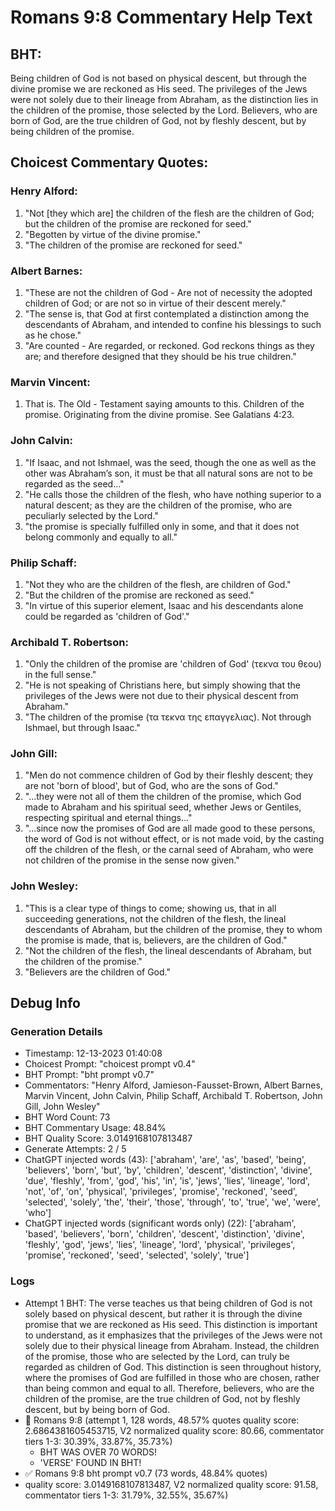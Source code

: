# Romans 9:8 Commentary Help Text

## BHT:
Being children of God is not based on physical descent, but through the divine promise we are reckoned as His seed. The privileges of the Jews were not solely due to their lineage from Abraham, as the distinction lies in the children of the promise, those selected by the Lord. Believers, who are born of God, are the true children of God, not by fleshly descent, but by being children of the promise.

## Choicest Commentary Quotes:
### Henry Alford:
1. "Not [they which are] the children of the flesh are the children of God; but the children of the promise are reckoned for seed." 
2. "Begotten by virtue of the divine promise."
3. "The children of the promise are reckoned for seed."

### Albert Barnes:
1. "These are not the children of God - Are not of necessity the adopted children of God; or are not so in virtue of their descent merely."
2. "The sense is, that God at first contemplated a distinction among the descendants of Abraham, and intended to confine his blessings to such as he chose."
3. "Are counted - Are regarded, or reckoned. God reckons things as they are; and therefore designed that they should be his true children."

### Marvin Vincent:
1. That is. The Old - Testament saying amounts to this. 
Children of the promise. Originating from the divine promise. See Galatians 4:23.


### John Calvin:
1. "If Isaac, and not Ishmael, was the seed, though the one as well as the other was Abraham’s son, it must be that all natural sons are not to be regarded as the seed..."
2. "He calls those the children of the flesh, who have nothing superior to a natural descent; as they are the children of the promise, who are peculiarly selected by the Lord."
3. "the promise is specially fulfilled only in some, and that it does not belong commonly and equally to all."

### Philip Schaff:
1. "Not they who are the children of the flesh, are children of God."
2. "But the children of the promise are reckoned as seed."
3. "In virtue of this superior element, Isaac and his descendants alone could be regarded as 'children of God'."

### Archibald T. Robertson:
1. "Only the children of the promise are 'children of God' (τεκνα του θεου) in the full sense."
2. "He is not speaking of Christians here, but simply showing that the privileges of the Jews were not due to their physical descent from Abraham."
3. "The children of the promise (τα τεκνα της επαγγελιας). Not through Ishmael, but through Isaac."

### John Gill:
1. "Men do not commence children of God by their fleshly descent; they are not 'born of blood', but of God, who are the sons of God."
2. "...they were not all of them the children of the promise, which God made to Abraham and his spiritual seed, whether Jews or Gentiles, respecting spiritual and eternal things..."
3. "...since now the promises of God are all made good to these persons, the word of God is not without effect, or is not made void, by the casting off the children of the flesh, or the carnal seed of Abraham, who were not children of the promise in the sense now given."

### John Wesley:
1. "This is a clear type of things to come; showing us, that in all succeeding generations, not the children of the flesh, the lineal descendants of Abraham, but the children of the promise, they to whom the promise is made, that is, believers, are the children of God."
2. "Not the children of the flesh, the lineal descendants of Abraham, but the children of the promise."
3. "Believers are the children of God."


## Debug Info
### Generation Details
- Timestamp: 12-13-2023 01:40:08
- Choicest Prompt: "choicest prompt v0.4"
- BHT Prompt: "bht prompt v0.7"
- Commentators: "Henry Alford, Jamieson-Fausset-Brown, Albert Barnes, Marvin Vincent, John Calvin, Philip Schaff, Archibald T. Robertson, John Gill, John Wesley"
- BHT Word Count: 73
- BHT Commentary Usage: 48.84%
- BHT Quality Score: 3.0149168107813487
- Generate Attempts: 2 / 5
- ChatGPT injected words (43):
	['abraham', 'are', 'as', 'based', 'being', 'believers', 'born', 'but', 'by', 'children', 'descent', 'distinction', 'divine', 'due', 'fleshly', 'from', 'god', 'his', 'in', 'is', 'jews', 'lies', 'lineage', 'lord', 'not', 'of', 'on', 'physical', 'privileges', 'promise', 'reckoned', 'seed', 'selected', 'solely', 'the', 'their', 'those', 'through', 'to', 'true', 'we', 'were', 'who']
- ChatGPT injected words (significant words only) (22):
	['abraham', 'based', 'believers', 'born', 'children', 'descent', 'distinction', 'divine', 'fleshly', 'god', 'jews', 'lies', 'lineage', 'lord', 'physical', 'privileges', 'promise', 'reckoned', 'seed', 'selected', 'solely', 'true']

### Logs
- Attempt 1 BHT: The verse teaches us that being children of God is not solely based on physical descent, but rather it is through the divine promise that we are reckoned as His seed. This distinction is important to understand, as it emphasizes that the privileges of the Jews were not solely due to their physical lineage from Abraham. Instead, the children of the promise, those who are selected by the Lord, can truly be regarded as children of God. This distinction is seen throughout history, where the promises of God are fulfilled in those who are chosen, rather than being common and equal to all. Therefore, believers, who are the children of the promise, are the true children of God, not by fleshly descent, but by being born of God.
- 🔄 Romans 9:8 (attempt 1, 128 words, 48.57% quotes quality score: 2.6864381605453715, V2 normalized quality score: 80.66, commentator tiers 1-3: 30.39%, 33.87%, 35.73%) 
	- BHT WAS OVER 70 WORDS! 
	- 'VERSE' FOUND IN BHT!
- ✅ Romans 9:8 bht prompt v0.7 (73 words, 48.84% quotes)
- quality score: 3.0149168107813487, V2 normalized quality score: 91.58, commentator tiers 1-3: 31.79%, 32.55%, 35.67%)